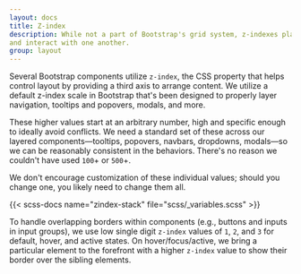 ```yaml
---
layout: docs
title: Z-index
description: While not a part of Bootstrap's grid system, z-indexes play an important part in how our components overlay
and interact with one another.
group: layout
---
```


Several Bootstrap components utilize `z-index`, the CSS property that helps control layout by providing a third axis to
arrange content. We utilize a default z-index scale in Bootstrap that's been designed to properly layer navigation,
tooltips and popovers, modals, and more.

These higher values start at an arbitrary number, high and specific enough to ideally avoid conflicts. We need a
standard set of these across our layered components—tooltips, popovers, navbars, dropdowns, modals—so we can be
reasonably consistent in the behaviors. There's no reason we couldn't have used `100`+ or `500`+.

We don't encourage customization of these individual values; should you change one, you likely need to change them all.

{{< scss-docs name="zindex-stack" file="scss/_variables.scss" >}}

To handle overlapping borders within components (e.g., buttons and inputs in input groups), we use low single
digit `z-index` values of `1`, `2`, and `3` for default, hover, and active states. On hover/focus/active, we bring a
particular element to the forefront with a higher `z-index` value to show their border over the sibling elements.

